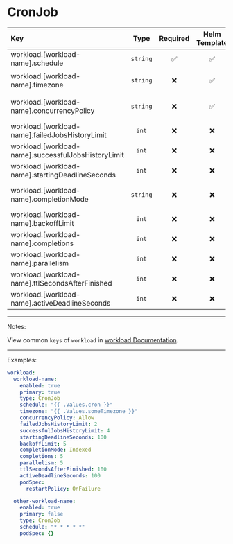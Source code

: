 # CronJob

| Key                                                 |   Type   | Required | Helm Template |         Default          | Description                                           |
| :-------------------------------------------------- | :------: | :------: | :-----------: | :----------------------: | :---------------------------------------------------- |
| workload.[workload-name].schedule                   | `string` |    ✅    |      ✅       |           `""`           | Define the schedule                                   |
| workload.[workload-name].timezone                   | `string` |    ❌    |      ✅       | `{{ .Values.TZ }}` | Define the timezone                                   |
| workload.[workload-name].concurrencyPolicy          | `string` |    ❌    |      ✅       |         `Forbid`         | Define the concurrencyPolicy (Allow, Replace, Forbid) |
| workload.[workload-name].failedJobsHistoryLimit     |  `int`   |    ❌    |      ❌       |           `1`            | Define the failedJobsHistoryLimit                     |
| workload.[workload-name].successfulJobsHistoryLimit |  `int`   |    ❌    |      ❌       |           `3`            | Define the successfulJobsHistoryLimit                 |
| workload.[workload-name].startingDeadlineSeconds    |  `int`   |    ❌    |      ❌       |                          | Define the startingDeadlineSeconds                    |
| workload.[workload-name].completionMode             | `string` |    ❌    |      ❌       |       `NonIndexed`       | Define the completionMode (Indexed, NonIndexed)       |
| workload.[workload-name].backoffLimit               |  `int`   |    ❌    |      ❌       |           `5`            | Define the backoffLimit                               |
| workload.[workload-name].completions                |  `int`   |    ❌    |      ❌       |                          | Define the completions                                |
| workload.[workload-name].parallelism                |  `int`   |    ❌    |      ❌       |           `1`            | Define the parallelism                                |
| workload.[workload-name].ttlSecondsAfterFinished    |  `int`   |    ❌    |      ❌       |          `120`           | Define the ttlSecondsAfterFinished                    |
| workload.[workload-name].activeDeadlineSeconds      |  `int`   |    ❌    |      ❌       |                          | Define the activeDeadlineSeconds                      |

---

Notes:

View common `keys` of `workload` in [workload Documentation](README.md).

---

Examples:

```yaml
workload:
  workload-name:
    enabled: true
    primary: true
    type: CronJob
    schedule: "{{ .Values.cron }}"
    timezone: "{{ .Values.someTimezone }}"
    concurrencyPolicy: Allow
    failedJobsHistoryLimit: 2
    successfulJobsHistoryLimit: 4
    startingDeadlineSeconds: 100
    backoffLimit: 5
    completionMode: Indexed
    completions: 5
    parallelism: 5
    ttlSecondsAfterFinished: 100
    activeDeadlineSeconds: 100
    podSpec:
      restartPolicy: OnFailure

  other-workload-name:
    enabled: true
    primary: false
    type: CronJob
    schedule: "* * * * *"
    podSpec: {}
```

